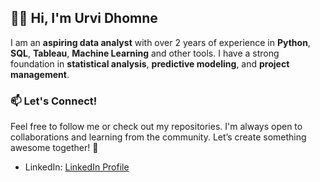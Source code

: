 ## 👋🚀 Hi, I'm Urvi Dhomne

I am an **aspiring data analyst** with over 2 years of experience in **Python**, **SQL**, **Tableau**, **Machine Learning** and other tools. I have a strong foundation in **statistical analysis**, **predictive modeling**, and **project management**.

### 📫 Let's Connect!
Feel free to follow me or check out my repositories. I'm always open to collaborations and learning from the community. Let’s create something awesome together! 🚀
- LinkedIn: [LinkedIn Profile](https://www.linkedin.com/in/urvidhomne/)
